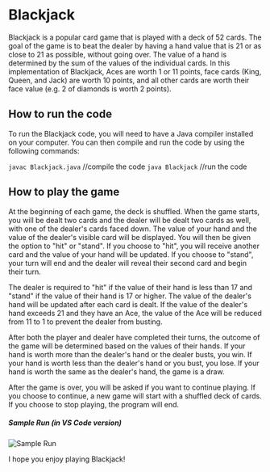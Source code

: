 # Blackjack
Blackjack is a popular card game that is played with a deck of 52 cards. The goal of the game is to beat the dealer by having a hand value that is 21 or as close to 21 as possible, without going over. The value of a hand is determined by the sum of the values of the individual cards. In this implementation of Blackjack, Aces are worth 1 or 11 points, face cards (King, Queen, and Jack) are worth 10 points, and all other cards are worth their face value (e.g. 2 of diamonds is worth 2 points).

## How to run the code

To run the Blackjack code, you will need to have a Java compiler installed on your computer. You can then compile and run the code by using the following commands:

`javac Blackjack.java`  //compile the code
`java Blackjack`  //run the code

## How to play the game

At the beginning of each game, the deck is shuffled. When the game starts, you will be dealt two cards and the dealer will be dealt two cards as well, with one of the dealer's cards faced down. The value of your hand and the value of the dealer's visible card will be displayed. You will then be given the option to "hit" or "stand". If you choose to "hit", you will receive another card and the value of your hand will be updated. If you choose to "stand", your turn will end and the dealer will reveal their second card and begin their turn.

The dealer is required to "hit" if the value of their hand is less than 17 and "stand" if the value of their hand is 17 or higher. The value of the dealer's hand will be updated after each card is dealt. If the value of the dealer's hand exceeds 21 and they have an Ace, the value of the Ace will be reduced from 11 to 1 to prevent the dealer from busting.

After both the player and dealer have completed their turns, the outcome of the game will be determined based on the values of their hands. If your hand is worth more than the dealer's hand or the dealer busts, you win. If your hand is worth less than the dealer's hand or you bust, you lose. If your hand is worth the same as the dealer's hand, the game is a draw.

After the game is over, you will be asked if you want to continue playing. If you choose to continue, a new game will start with a shuffled deck of cards. If you choose to stop playing, the program will end.

##### Sample Run (in VS Code version)
![Sample Run](https://media.discordapp.net/attachments/954699219485212712/1056121756085133403/samplerun2_1.png?width=431&height=663)

I hope you enjoy playing Blackjack!



